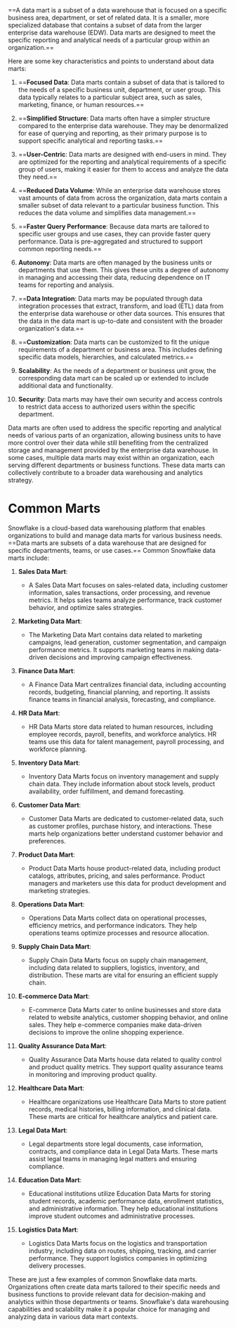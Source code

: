 ==A data mart is a subset of a data warehouse that is focused on a specific business area, department, or set of related data. It is a smaller, more specialized database that contains a subset of data from the larger enterprise data warehouse (EDW). Data marts are designed to meet the specific reporting and analytical needs of a particular group within an organization.==

Here are some key characteristics and points to understand about data marts:

1. ==**Focused Data**: Data marts contain a subset of data that is tailored to the needs of a specific business unit, department, or user group. This data typically relates to a particular subject area, such as sales, marketing, finance, or human resources.==

2. ==**Simplified Structure**: Data marts often have a simpler structure compared to the enterprise data warehouse. They may be denormalized for ease of querying and reporting, as their primary purpose is to support specific analytical and reporting tasks.==

3. ==**User-Centric**: Data marts are designed with end-users in mind. They are optimized for the reporting and analytical requirements of a specific group of users, making it easier for them to access and analyze the data they need.==

4. ==**Reduced Data Volume**: While an enterprise data warehouse stores vast amounts of data from across the organization, data marts contain a smaller subset of data relevant to a particular business function. This reduces the data volume and simplifies data management.==

5. ==**Faster Query Performance**: Because data marts are tailored to specific user groups and use cases, they can provide faster query performance. Data is pre-aggregated and structured to support common reporting needs.==

6. **Autonomy**: Data marts are often managed by the business units or departments that use them. This gives these units a degree of autonomy in managing and accessing their data, reducing dependence on IT teams for reporting and analysis.

7. ==**Data Integration**: Data marts may be populated through data integration processes that extract, transform, and load (ETL) data from the enterprise data warehouse or other data sources. This ensures that the data in the data mart is up-to-date and consistent with the broader organization's data.==

8. ==**Customization**: Data marts can be customized to fit the unique requirements of a department or business area. This includes defining specific data models, hierarchies, and calculated metrics.==

9. **Scalability**: As the needs of a department or business unit grow, the corresponding data mart can be scaled up or extended to include additional data and functionality.

10. **Security**: Data marts may have their own security and access controls to restrict data access to authorized users within the specific department.

Data marts are often used to address the specific reporting and analytical needs of various parts of an organization, allowing business units to have more control over their data while still benefiting from the centralized storage and management provided by the enterprise data warehouse. In some cases, multiple data marts may exist within an organization, each serving different departments or business functions. These data marts can collectively contribute to a broader data warehousing and analytics strategy.


# Common Marts
Snowflake is a cloud-based data warehousing platform that enables organizations to build and manage data marts for various business needs. ==Data marts are subsets of a data warehouse that are designed for specific departments, teams, or use cases.== Common Snowflake data marts include:

1. **Sales Data Mart**:
   - A Sales Data Mart focuses on sales-related data, including customer information, sales transactions, order processing, and revenue metrics. It helps sales teams analyze performance, track customer behavior, and optimize sales strategies.

2. **Marketing Data Mart**:
   - The Marketing Data Mart contains data related to marketing campaigns, lead generation, customer segmentation, and campaign performance metrics. It supports marketing teams in making data-driven decisions and improving campaign effectiveness.

3. **Finance Data Mart**:
   - A Finance Data Mart centralizes financial data, including accounting records, budgeting, financial planning, and reporting. It assists finance teams in financial analysis, forecasting, and compliance.

4. **HR Data Mart**:
   - HR Data Marts store data related to human resources, including employee records, payroll, benefits, and workforce analytics. HR teams use this data for talent management, payroll processing, and workforce planning.

5. **Inventory Data Mart**:
   - Inventory Data Marts focus on inventory management and supply chain data. They include information about stock levels, product availability, order fulfillment, and demand forecasting.

6. **Customer Data Mart**:
   - Customer Data Marts are dedicated to customer-related data, such as customer profiles, purchase history, and interactions. These marts help organizations better understand customer behavior and preferences.

7. **Product Data Mart**:
   - Product Data Marts house product-related data, including product catalogs, attributes, pricing, and sales performance. Product managers and marketers use this data for product development and marketing strategies.

8. **Operations Data Mart**:
   - Operations Data Marts collect data on operational processes, efficiency metrics, and performance indicators. They help operations teams optimize processes and resource allocation.

9. **Supply Chain Data Mart**:
   - Supply Chain Data Marts focus on supply chain management, including data related to suppliers, logistics, inventory, and distribution. These marts are vital for ensuring an efficient supply chain.

10. **E-commerce Data Mart**:
    - E-commerce Data Marts cater to online businesses and store data related to website analytics, customer shopping behavior, and online sales. They help e-commerce companies make data-driven decisions to improve the online shopping experience.

11. **Quality Assurance Data Mart**:
    - Quality Assurance Data Marts house data related to quality control and product quality metrics. They support quality assurance teams in monitoring and improving product quality.

12. **Healthcare Data Mart**:
    - Healthcare organizations use Healthcare Data Marts to store patient records, medical histories, billing information, and clinical data. These marts are critical for healthcare analytics and patient care.

13. **Legal Data Mart**:
    - Legal departments store legal documents, case information, contracts, and compliance data in Legal Data Marts. These marts assist legal teams in managing legal matters and ensuring compliance.

14. **Education Data Mart**:
    - Educational institutions utilize Education Data Marts for storing student records, academic performance data, enrollment statistics, and administrative information. They help educational institutions improve student outcomes and administrative processes.

15. **Logistics Data Mart**:
    - Logistics Data Marts focus on the logistics and transportation industry, including data on routes, shipping, tracking, and carrier performance. They support logistics companies in optimizing delivery processes.

These are just a few examples of common Snowflake data marts. Organizations often create data marts tailored to their specific needs and business functions to provide relevant data for decision-making and analytics within those departments or teams. Snowflake's data warehousing capabilities and scalability make it a popular choice for managing and analyzing data in various data mart contexts.